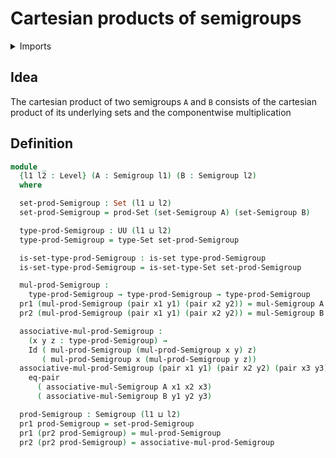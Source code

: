 #  Cartesian products of semigroups

<details><summary>Imports</summary>
```agda
module group-theory.cartesian-products-semigroups where
open import foundation.dependent-pair-types
open import foundation.equality-cartesian-product-types
open import foundation.identity-types
open import foundation.sets
open import foundation.universe-levels
open import group-theory.semigroups
```
</details>

## Idea

The cartesian product of two semigroups `A` and `B` consists of the cartesian product of its underlying sets and the componentwise multiplication

## Definition

```agda
module _
  {l1 l2 : Level} (A : Semigroup l1) (B : Semigroup l2)
  where

  set-prod-Semigroup : Set (l1 ⊔ l2)
  set-prod-Semigroup = prod-Set (set-Semigroup A) (set-Semigroup B)

  type-prod-Semigroup : UU (l1 ⊔ l2)
  type-prod-Semigroup = type-Set set-prod-Semigroup

  is-set-type-prod-Semigroup : is-set type-prod-Semigroup
  is-set-type-prod-Semigroup = is-set-type-Set set-prod-Semigroup

  mul-prod-Semigroup :
    type-prod-Semigroup → type-prod-Semigroup → type-prod-Semigroup
  pr1 (mul-prod-Semigroup (pair x1 y1) (pair x2 y2)) = mul-Semigroup A x1 x2
  pr2 (mul-prod-Semigroup (pair x1 y1) (pair x2 y2)) = mul-Semigroup B y1 y2

  associative-mul-prod-Semigroup :
    (x y z : type-prod-Semigroup) →
    Id ( mul-prod-Semigroup (mul-prod-Semigroup x y) z)
       ( mul-prod-Semigroup x (mul-prod-Semigroup y z))
  associative-mul-prod-Semigroup (pair x1 y1) (pair x2 y2) (pair x3 y3) =
    eq-pair
      ( associative-mul-Semigroup A x1 x2 x3)
      ( associative-mul-Semigroup B y1 y2 y3)

  prod-Semigroup : Semigroup (l1 ⊔ l2)
  pr1 prod-Semigroup = set-prod-Semigroup
  pr1 (pr2 prod-Semigroup) = mul-prod-Semigroup
  pr2 (pr2 prod-Semigroup) = associative-mul-prod-Semigroup
```
